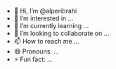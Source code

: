 - 👋 Hi, I’m @alperibrahi
- 👀 I’m interested in ...
- 🌱 I’m currently learning ...
- 💞️ I’m looking to collaborate on ...
- 📫 How to reach me ...
- 😄 Pronouns: ...
- ⚡ Fun fact: ...

<!---
alperibrahi/alperibrahi is a ✨ special ✨ repository because its `README.md` (this file) appears on your GitHub profile.
You can click the Preview link to take a look at your changes.
--->
